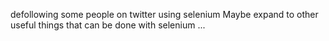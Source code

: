 defollowing some people on twitter using selenium
Maybe expand to other useful things that can be done with selenium ...
